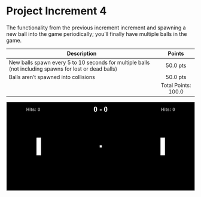 # Project Increment 4

The functionality from the previous increment increment and spawning a new ball into the game periodically; you’ll finally have multiple balls in the game.

| Description       | Points          |
| ------------- |:-------------:|
| New balls spawn every 5 to 10 seconds for multiple balls (not including spawns for lost or dead balls)   | 50.0 pts | 
| Balls aren’t spawned into collisions | 50.0 pts | 
| | Total Points: 100.0 |

![](PI4.gif)
